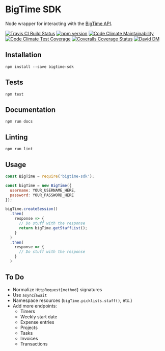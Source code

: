 # BigTime SDK
Node wrapper for interacting with the [BigTime API](http://iq.bigtime.net/BigtimeData/api/v2/help/Overview).

[![Travis CI Build Status](https://travis-ci.org/john-goldsmith/bigtime-sdk.svg?branch=master)](https://travis-ci.org/john-goldsmith/bigtime-sdk)
[![npm version](https://badge.fury.io/js/bigtime-sdk.svg)](https://badge.fury.io/js/bigtime-sdk)
[![Code Climate Maintainability](https://api.codeclimate.com/v1/badges/373d61ec523888da1663/maintainability)](https://codeclimate.com/github/john-goldsmith/bigtime-sdk/maintainability)
[![Code Climate Test Coverage](https://api.codeclimate.com/v1/badges/373d61ec523888da1663/test_coverage)](https://codeclimate.com/github/john-goldsmith/bigtime-sdk/test_coverage)
[![Coveralls Coverage Status](https://coveralls.io/repos/github/john-goldsmith/bigtime-sdk/badge.svg?branch=master)](https://coveralls.io/github/john-goldsmith/bigtime-sdk?branch=master)
[![David DM](https://david-dm.org/john-goldsmith/bigtime-sdk.svg)](https://david-dm.org/john-goldsmith/bigtime-sdk)

## Installation

`npm install --save bigtime-sdk`

## Tests

`npm test`

## Documentation

`npm run docs`

## Linting

`npm run lint`

## Usage

```js
const BigTime = require('bigtime-sdk');

const bigTime = new BigTime({
  username: YOUR_USERNAME_HERE,
  password: YOUR_PASSWORD_HERE
});

bigTime.createSession()
  .then(
    response => {
      // Do stuff with the response
      return bigTime.getStaffList();
    }
  )
  .then(
    response => {
      // Do stuff with the response
    }
  )
```

## To Do
- Normalize `HttpRequest[method]` signatures
- Use `async`/`await`
- Namespace resources (`bigTime.picklists.staff()`, etc.)
- Add more endpoints:
  - Timers
  - Weekly start date
  - Expense entries
  - Projects
  - Tasks
  - Invoices
  - Transactions